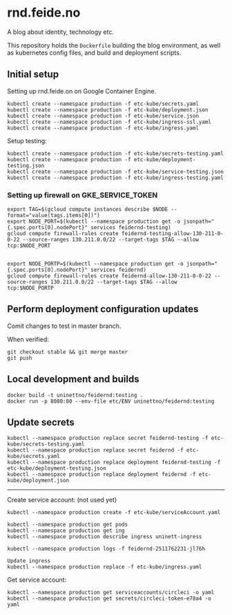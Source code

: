 # rnd.feide.no

A blog about identity, technology etc.

This repository holds the `Dockerfile` building the blog environment, as well as kubernetes config files, and build and deployment scripts.




## Initial setup

Setting up rnd.feide.on on Google Container Engine.

```
kubectl create --namespace production -f etc-kube/secrets.yaml
kubectl create --namespace production -f etc-kube/deployment.json
kubectl create --namespace production -f etc-kube/service.json
kubectl create --namespace production -f etc-kube/ingress-ssl.yaml
kubectl create --namespace production -f etc-kube/ingress.yaml
```


Setup testing:

```
kubectl create --namespace production -f etc-kube/secrets-testing.yaml
kubectl create --namespace production -f etc-kube/deployment-testing.json
kubectl create --namespace production -f etc-kube/service-testing.json
kubectl create --namespace production -f etc-kube/ingress-testing.yaml
```




### Setting up firewall on GKE_SERVICE_TOKEN

```
export TAG=$(gcloud compute instances describe $NODE --format="value(tags.items[0])")
export NODE_PORT=$(kubectl --namespace production get -o jsonpath="{.spec.ports[0].nodePort}" services feidernd-testing)
gcloud compute firewall-rules create feidernd-testing-allow-130-211-0-0-22 --source-ranges 130.211.0.0/22 --target-tags $TAG --allow tcp:$NODE_PORT


export NODE_PORTP=$(kubectl --namespace production get -o jsonpath="{.spec.ports[0].nodePort}" services feidernd)
gcloud compute firewall-rules create feidernd-allow-130-211-0-0-22 --source-ranges 130.211.0.0/22 --target-tags $TAG --allow tcp:$NODE_PORTP
```


## Perform deployment configuration updates

Comit changes to test in master branch.

When verified:

```
git checkout stable && git merge master
git push
```


## Local development and builds

```
docker build -t uninettno/feidernd:testing .
docker run -p 8080:80 --env-file etc/ENV uninettno/feidernd:testing
```

## Update secrets

```
kubectl --namespace production replace secret feidernd-testing -f etc-kube/secrets-testing.yaml
kubectl --namespace production replace secret feidernd -f etc-kube/secrets.yaml
kubectl --namespace production replace deployment feidernd-testing -f etc-kube/deployment-testing.json
kubectl --namespace production replace deployment feidernd -f etc-kube/deployment.json
```

----


Create service account: (not used yet)
```
kubectl --namespace production create -f etc-kube/serviceAccount.yaml
```

```
kubectl --namespace production get pods
kubectl --namespace production get ing
kubectl --namespace production describe ingress uninett-ingress

kubectl --namespace production logs -f feidernd-2511762231-jl76h

Update ingress
kubectl --namespace production replace -f etc-kube/ingress.yaml
```


Get service account:

```
kubectl --namespace production get serviceaccounts/circleci -o yaml
kubectl --namespace production get secrets/circleci-token-e78a4 -o yaml
```
